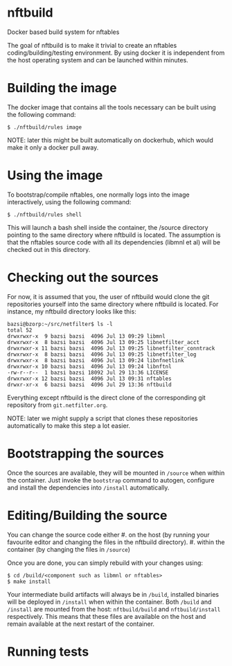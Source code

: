 # nftbuild
Docker based build system for nftables

The goal of nftbuild is to make it trivial to create an nftables
coding/building/testing environment.  By using docker it is independent from
the host operating system and can be launched within minutes.

# Building the image

The docker image that contains all the tools necessary can be built using
the following command:

```
$ ./nftbuild/rules image
```

NOTE: later this might be built automatically on dockerhub, which would make
it only a docker pull away.

# Using the image

To bootstrap/compile nftables, one normally logs into the image
interactively, using the following command:

```
$ ./nftbuild/rules shell
```

This will launch a bash shell inside the container, the /source directory
pointing to the same directory where nftbuild is located.  The assumption is
that the nftables source code with all its dependencies (libmnl et al) will
be checked out in this directory.

# Checking out the sources

For now, it is assumed that you, the user of nftbuild would clone the git
repositories yourself into the same directory where nftbuild is located. 
For instance, my nftbuild directory looks like this:

```
bazsi@bzorp:~/src/netfilter$ ls -l
total 52
drwxrwxr-x  9 bazsi bazsi  4096 Jul 13 09:29 libmnl
drwxrwxr-x  8 bazsi bazsi  4096 Jul 13 09:25 libnetfilter_acct
drwxrwxr-x 11 bazsi bazsi  4096 Jul 13 09:25 libnetfilter_conntrack
drwxrwxr-x  8 bazsi bazsi  4096 Jul 13 09:25 libnetfilter_log
drwxrwxr-x  8 bazsi bazsi  4096 Jul 13 09:24 libnfnetlink
drwxrwxr-x 10 bazsi bazsi  4096 Jul 13 09:24 libnftnl
-rw-r--r--  1 bazsi bazsi 18092 Jul 29 13:36 LICENSE
drwxrwxr-x 12 bazsi bazsi  4096 Jul 13 09:31 nftables
drwxr-xr-x  6 bazsi bazsi  4096 Jul 29 13:36 nftbuild
```

Everything except nftbuild is the direct clone of the corresponding git repository from `git.netfilter.org`.

NOTE: later we might supply a script that clones these repositories
automatically to make this step a lot easier.

# Bootstrapping the sources

Once the sources are available, they will be mounted in `/source` when
within the container.  Just invoke the `bootstrap` command to autogen,
configure and install the dependencies into `/install` automatically.

# Editing/Building the source

You can change the source code either 
  #. on the host (by running your favourite editor and changing the files in the nftbuild directory).
  #. within the container (by changing the files in `/source`)
  
Once you are done, you can simply rebuild with your changes using:

```
$ cd /build/<component such as libmnl or nftables>
$ make install
```

Your intermediate build artifacts will always be in `/build`, installed
binaries will be deployed in `/install` when within the container.  Both
`/build` and `/install` are mounted from the host: `nftbuild/build` and
`nftbuild/install` respectively.  This means that these files are available
on the host and remain available at the next restart of the container.

# Running tests


